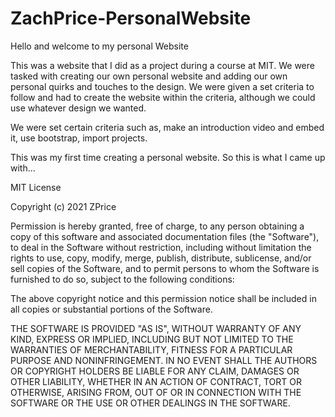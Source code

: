 # ZachPrice-PersonalWebsite

Hello and welcome to my personal Website

This was a website that I did as a project during a course at MIT. We were tasked with creating our own personal website and adding our own personal quirks and touches to the design. 
We were given a set criteria to follow and had to create the website within the criteria, although we could use whatever design we wanted.

We were set certain criteria such as, make an introduction video and embed it, use bootstrap, import projects.

This was my first time creating a personal website. So this is what I came up with...

MIT License

Copyright (c) 2021 ZPrice

Permission is hereby granted, free of charge, to any person obtaining a copy of this software and associated documentation files (the "Software"), to deal in the Software without restriction, including without limitation the rights to use, copy, modify, merge, publish, distribute, sublicense, and/or sell copies of the Software, and to permit persons to whom the Software is furnished to do so, subject to the following conditions:

The above copyright notice and this permission notice shall be included in all copies or substantial portions of the Software.

THE SOFTWARE IS PROVIDED "AS IS", WITHOUT WARRANTY OF ANY KIND, EXPRESS OR IMPLIED, INCLUDING BUT NOT LIMITED TO THE WARRANTIES OF MERCHANTABILITY, FITNESS FOR A PARTICULAR PURPOSE AND NONINFRINGEMENT. IN NO EVENT SHALL THE AUTHORS OR COPYRIGHT HOLDERS BE LIABLE FOR ANY CLAIM, DAMAGES OR OTHER LIABILITY, WHETHER IN AN ACTION OF CONTRACT, TORT OR OTHERWISE, ARISING FROM, OUT OF OR IN CONNECTION WITH THE SOFTWARE OR THE USE OR OTHER DEALINGS IN THE SOFTWARE.
